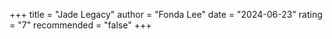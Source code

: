 +++
title = "Jade Legacy"
author = "Fonda Lee"
date = "2024-06-23"
rating = "7"
recommended = "false"
+++
